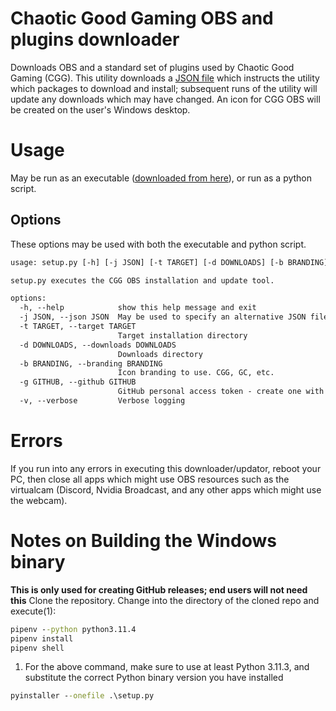 # Chaotic Good Gaming OBS and plugins downloader
Downloads OBS and a standard set of plugins used by Chaotic Good Gaming (CGG). This utility downloads a [JSON file](defaults.json) which instructs the utility which packages to download and install; subsequent runs of the utility will update any downloads which may have changed. An icon for CGG OBS will be created on the user's Windows desktop.
# Usage
May be run as an executable ([downloaded from here](https://github.com/spafbi/cgg-obs/releases/latest/download/setup.exe)), or run as a python script.
## Options
These options may be used with both the executable and python script.
```txt
usage: setup.py [-h] [-j JSON] [-t TARGET] [-d DOWNLOADS] [-b BRANDING] [-g GITHUB] [-v]

setup.py executes the CGG OBS installation and update tool.

options:
  -h, --help            show this help message and exit
  -j JSON, --json JSON  May be used to specify an alternative JSON file
  -t TARGET, --target TARGET
                        Target installation directory
  -d DOWNLOADS, --downloads DOWNLOADS
                        Downloads directory
  -b BRANDING, --branding BRANDING
                        Icon branding to use. CGG, GC, etc.
  -g GITHUB, --github GITHUB
                        GitHub personal access token - create one with only "public_repo" permissions at: https://github.com/settings/tokens
  -v, --verbose         Verbose logging
  ```
# Errors
If you run into any errors in executing this downloader/updator, reboot your PC, then close all apps which might use OBS resources such as the virtualcam (Discord, Nvidia Broadcast, and any other apps which might use the webcam).

# Notes on Building the Windows binary
__This is only used for creating GitHub releases; end users will not need this__
Clone the repository. Change into the directory of the cloned repo and execute(1):
```cmd
pipenv --python python3.11.4
pipenv install
pipenv shell
```
1) For the above command, make sure to use at least Python 3.11.3, and substitute the correct Python binary version you have installed

```cmd
pyinstaller --onefile .\setup.py
```